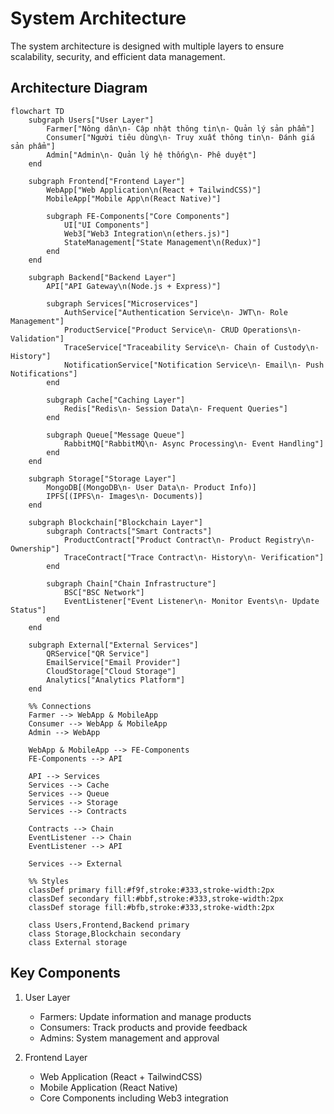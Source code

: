 # System Architecture

The system architecture is designed with multiple layers to ensure scalability, security, and efficient data management.

## Architecture Diagram

```mermaid
flowchart TD
    subgraph Users["User Layer"]
        Farmer["Nông dân\n- Cập nhật thông tin\n- Quản lý sản phẩm"]
        Consumer["Người tiêu dùng\n- Truy xuất thông tin\n- Đánh giá sản phẩm"]
        Admin["Admin\n- Quản lý hệ thống\n- Phê duyệt"]
    end

    subgraph Frontend["Frontend Layer"]
        WebApp["Web Application\n(React + TailwindCSS)"]
        MobileApp["Mobile App\n(React Native)"]
        
        subgraph FE-Components["Core Components"]
            UI["UI Components"]
            Web3["Web3 Integration\n(ethers.js)"]
            StateManagement["State Management\n(Redux)"]
        end
    end

    subgraph Backend["Backend Layer"]
        API["API Gateway\n(Node.js + Express)"]
        
        subgraph Services["Microservices"]
            AuthService["Authentication Service\n- JWT\n- Role Management"]
            ProductService["Product Service\n- CRUD Operations\n- Validation"]
            TraceService["Traceability Service\n- Chain of Custody\n- History"]
            NotificationService["Notification Service\n- Email\n- Push Notifications"]
        end
        
        subgraph Cache["Caching Layer"]
            Redis["Redis\n- Session Data\n- Frequent Queries"]
        end
        
        subgraph Queue["Message Queue"]
            RabbitMQ["RabbitMQ\n- Async Processing\n- Event Handling"]
        end
    end

    subgraph Storage["Storage Layer"]
        MongoDB[(MongoDB\n- User Data\n- Product Info)]
        IPFS[(IPFS\n- Images\n- Documents)]
    end

    subgraph Blockchain["Blockchain Layer"]
        subgraph Contracts["Smart Contracts"]
            ProductContract["Product Contract\n- Product Registry\n- Ownership"]
            TraceContract["Trace Contract\n- History\n- Verification"]
        end
        
        subgraph Chain["Chain Infrastructure"]
            BSC["BSC Network"]
            EventListener["Event Listener\n- Monitor Events\n- Update Status"]
        end
    end

    subgraph External["External Services"]
        QRService["QR Service"]
        EmailService["Email Provider"]
        CloudStorage["Cloud Storage"]
        Analytics["Analytics Platform"]
    end

    %% Connections
    Farmer --> WebApp & MobileApp
    Consumer --> WebApp & MobileApp
    Admin --> WebApp
    
    WebApp & MobileApp --> FE-Components
    FE-Components --> API
    
    API --> Services
    Services --> Cache
    Services --> Queue
    Services --> Storage
    Services --> Contracts
    
    Contracts --> Chain
    EventListener --> Chain
    EventListener --> API
    
    Services --> External

    %% Styles
    classDef primary fill:#f9f,stroke:#333,stroke-width:2px
    classDef secondary fill:#bbf,stroke:#333,stroke-width:2px
    classDef storage fill:#bfb,stroke:#333,stroke-width:2px
    
    class Users,Frontend,Backend primary
    class Storage,Blockchain secondary
    class External storage
```

## Key Components

1. User Layer
   - Farmers: Update information and manage products
   - Consumers: Track products and provide feedback
   - Admins: System management and approval

2. Frontend Layer
   - Web Application (React + TailwindCSS)
   - Mobile Application (React Native)
   - Core Components including Web3 integration